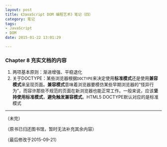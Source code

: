 ```yaml
---
layout: post
title: 《JavaScript DOM 编程艺术》笔记（四）
category: 笔记
tags: 
- JavaScript 
- DOM
date: 2015-01-22 13:01:29

---
```


### Chapter 8 充实文档的内容

1. 两项基本原则：渐进增强、平稳退化
2. 关于DOCTYPE：某些浏览器根据`DOCTYPE`来决定使用**标准模式**还是使用**兼容模式**来呈现页面。**兼容模式**意味着浏览器要模仿某些早期浏览器的“怪异行为”，而容许那些不规范的页面在新浏览器也能正常工作。一般来说，应该**坚持使用标准模式**，**避免触发兼容模式**。HTML5 DOCTYPE默认对应的是标准模式  

---

（未完）

（原书已归还图书馆，暂时无法补充其余内容）

（最后修改于2015-09-21）